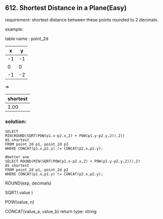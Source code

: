## 612. Shortest Distance in a Plane(Easy)

requirement:   shortest distance between these points rounded to 2 decimals.

example:

table name : point_2d

| x  | y  |
|----|----|
| -1 | -1 |
| 0  | 0  |
| -1 | -2 |

=>

| shortest |
|----------|
| 1.00     |


### solution:

```
SELECT 
MIN(ROUND(SQRT(POW(p1.x-p2.x,2) + POW(p1.y-p2.y,2)),2)) 
AS shortest
FROM point_2d p1, point_2d p2
WHERE CONCAT(p1.x,p1.y) != CONCAT(p2.x,p2.y);

#better one
SELECT ROUND(MIN(SQRT(POW(p1.x-p2.x,2) + POW(p1.y-p2.y,2))),2)
AS shortest
FROM point_2d p1, point_2d p2
WHERE CONCAT(p1.x,p1.y) != CONCAT(p2.x,p2.y);

```
ROUND(exp, decimals)

SQRT( value )

POW(value, n)  

CONCAT(value_a, value_b)  return type: string
  

